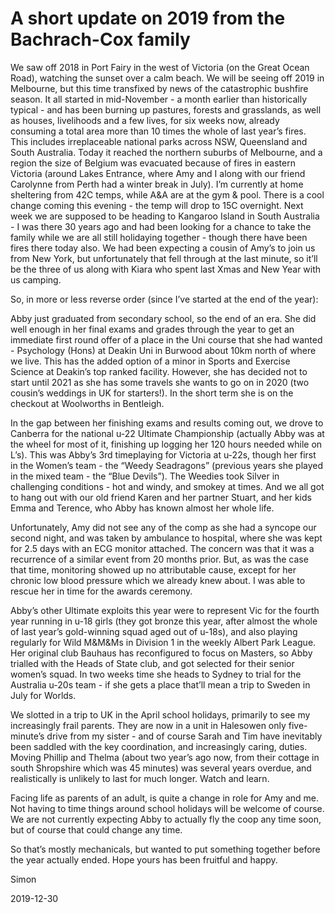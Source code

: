 # A short update on 2019 from the Bachrach-Cox family

We saw off 2018 in Port Fairy in the west of Victoria (on the Great Ocean Road), watching the sunset over a calm beach. We will be seeing off 2019 in Melbourne, but this time transfixed by news of the catastrophic bushfire season. It all started in mid-November - a month earlier than historically typical - and has been burning up pastures, forests and grasslands, as well as houses, livelihoods and a few lives, for six weeks now, already consuming a total area more than 10 times the whole of last year’s fires. This includes irreplaceable national parks across NSW, Queensland and South Australia. Today it reached the northern suburbs of Melbourne, and a region the size of Belgium was evacuated because of fires in eastern Victoria (around Lakes Entrance, where Amy and I along with our friend Carolynne from Perth had a winter break in July). I’m currently at home sheltering from 42C temps, while A&A are at the gym & pool. There is a cool change coming this evening - the temp will drop to 15C overnight. Next week we are supposed to be heading to Kangaroo Island in South Australia - I was there 30 years ago and had been looking for a chance to take the family while we are all still holidaying together - though there have been fires there today also. We had been expecting a cousin of Amy’s to join us from New York, but unfortunately that fell through at the last minute, so it’ll be the three of us along with Kiara who spent last Xmas and New Year with us camping.

So, in more or less reverse order (since I’ve started at the end of the year):

Abby just graduated from secondary school, so the end of an era. She did well enough in her final exams and grades through the year to get an immediate first round offer of a place in the Uni course that she had wanted - Psychology (Hons) at Deakin Uni in Burwood about 10km north of where we live. This has the added option of a minor in Sports and Exercise Science at Deakin’s top ranked facility. However, she has decided not to start until 2021 as she has some travels she wants to go on in 2020 (two cousin’s weddings in UK for starters!). In the short term she is on the checkout at Woolworths in Bentleigh.

In the gap between her finishing exams and results coming out, we drove to Canberra for the national u-22 Ultimate Championship (actually Abby was at the wheel for most of it, finishing up logging her 120 hours needed while on L’s). This was Abby’s 3rd timeplaying for Victoria at u-22s, though her first in the Women’s team - the “Weedy Seadragons” (previous years she played in the mixed team - the “Blue Devils”). The Weedies took Silver in challenging conditions - hot and windy, and smokey at times. And we all got to hang out with our old friend Karen and her partner Stuart, and her kids Emma and Terence, who Abby has known almost her whole life.

Unfortunately, Amy did not see any of the comp as she had a syncope our second night, and was taken by ambulance to hospital, where she was kept for 2.5 days with an ECG monitor attached. The concern was that it was a recurrence of a similar event from 20 months prior. But, as was the case that time, monitoring showed up no attributable cause, except for her chronic low blood pressure which we already knew about. I was able to rescue her in time for the awards ceremony.

Abby’s other Ultimate exploits this year were to represent Vic for the fourth year running in u-18 girls (they got bronze this year, after almost the whole of last year’s gold-winning squad aged out of u-18s), and also playing regularly for Wild M&M&Ms in Division 1 in the weekly Albert Park League. Her original club Bauhaus has reconfigured to focus on Masters, so Abby trialled with the Heads of State club, and got selected for their senior women’s squad. In two weeks time she heads to Sydney to trial for the Australia u-20s team - if she gets a place that’ll mean a trip to Sweden in July for Worlds.

We slotted in a trip to UK in the April school holidays, primarily to see my increasingly frail parents. They are now in a unit in Halesowen only five-minute’s drive from my sister - and of course Sarah and Tim have inevitably been saddled with the key coordination, and increasingly caring, duties. Moving Phillip and Thelma (about two year’s ago now, from their cottage in south Shropshire which was 45 minutes) was several years overdue, and realistically is unlikely to last for much longer. Watch and learn.

Facing life as parents of an adult, is quite a change in role for Amy and me. Not having to time things around school holidays will be welcome of course. We are not currently expecting Abby to actually fly the coop any time soon, but of course that could change any time.

So that’s mostly mechanicals, but wanted to put something together before the year actually ended. Hope yours has been fruitful and happy.

Simon

2019-12-30
